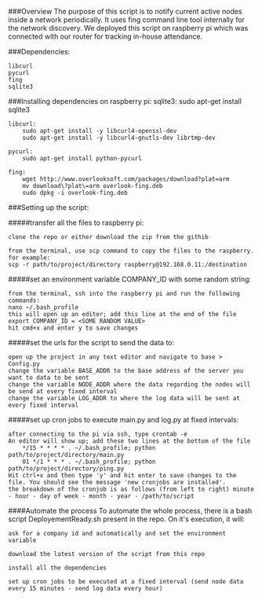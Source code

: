 ###Overview
The purpose of this script is to notify current active nodes inside a network periodically. It uses fing command line tool internally for the network discovery. We deployed this script on raspberry pi which was connected with our router for tracking in-house attendance.

###Dependencies:

    libcurl
    pycurl
    fing
    sqlite3

###Installing dependencies on raspberry pi:
    sqlite3:
        sudo apt-get install sqlite3
    
    libcurl:
        sudo apt-get install -y libcurl4-openssl-dev
        sudo apt-get install -y libcurl4-gnutls-dev librtmp-dev
    
    pycurl:
        sudo apt-get install python-pycurl
    
    fing:
        wget http://www.overlooksoft.com/packages/download?plat=arm
        mv download\?plat\=arm overlook-fing.deb
        sudo dpkg -i overlook-fing.deb
    
    
###Setting up the script:

#####transfer all the files to raspberry pi:

    clone the repo or either download the zip from the githib
    
    from the terminal, use scp command to copy the files to the raspberry. for example:
    scp -r path/to/project/directory raspberry@192.168.0.11:/destination

#####set an environment variable COMPANY_ID with some random string:

    from the terminal, ssh into the raspberry pi and run the following commands:
    nano ~/.bash_profile
    this will open up an editor; add this line at the end of the file
    export COMPANY_ID = <SOME RANDOM VALUE>
    hit cmd+x and enter y to save changes
    
#####set the urls for the script to send the data to:

    open up the project in any text editor and navigate to base > Config.py
    change the variable BASE_ADDR to the base address of the server you want to data to be sent
    change the variable NODE_ADDR where the data regarding the nodes will be send at every fixed interval
    change the variable LOG_ADDR to where the log data will be sent at every fixed interval
    
#####set up cron jobs to execute main.py and log.py at fixed intervals:

    after connecting to the pi via ssh, type crontab -e
    An editor will show up; add these two lines at the bottom of the file
        */15 * * * * . ~/.bash_profile; python path/to/project/directory/main.py
        01 */1 * * * . ~/.bash_profile; python path/to/project/directory/ping.py
    Hit ctrl+x and then type 'y' and hit enter to save changes to the file. You should see the message 'new cronjobs are installed'.
    the breakdown of the cronjob is as follows (from left to right) minute - hour - day of week - month - year - /path/to/script

####Automate the process
To automate the whole process, there is a bash script DeployementReady.sh present in the repo. On it's execution, it will: 

    ask for a company id and automatically and set the environment variable
    
    download the latest version of the script from this repo
    
    install all the dependencies
    
    set up cron jobs to be executed at a fixed interval (send node data every 15 minutes - send log data every hour)
    
    

